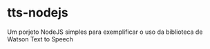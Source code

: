 # tts-nodejs
Um porjeto NodeJS simples para exemplificar o uso da biblioteca de Watson Text to Speech
